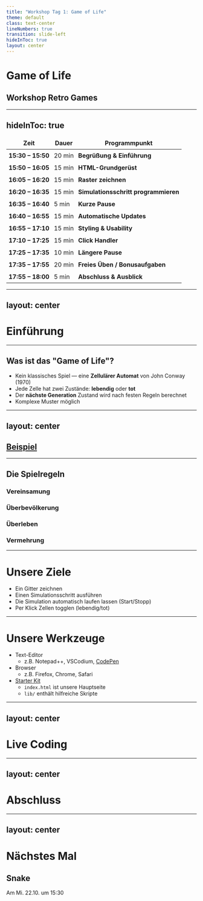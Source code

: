 ```yaml
---
title: "Workshop Tag 1: Game of Life"
theme: default
class: text-center
lineNumbers: true
transition: slide-left
hideInToc: true
layout: center
---
```



# Game of Life
## Workshop Retro Games

<!--
- Hi ich bin Roman
- Ich bin freiberuflicherer Softwareentwickler
- Seit 2018 auch Mentor bei Make You School
- Heute schauen wir uns an wie man Retro Spiele im Browser programmiert
-->



---
hideInToc: true
---

<style>
/* Target all table cells in Markdown slides */
table td,
table th {
  padding: 6px !important;  /* force removal of padding */
  border: none !important;
}

/* Optional: collapse borders for the whole table */
table {
  border-collapse: collapse;
}
</style>

| Zeit              | Dauer  | Programmpunkt                                                                                                                                                        |
| ----------------- | ------ | -------------------------------------------------------------------------------------------------------------------------------------------------------------------- |
| **15:30 – 15:50** | 20 min | **Begrüßung & Einführung**            |
| **15:50 – 16:05** | 15 min | **HTML-Grundgerüst**                 |
| **16:05 – 16:20** | 15 min | **Raster zeichnen**                                                                          |
| **16:20 – 16:35** | 15 min | **Simulationsschritt programmieren**                                                                      |
| **16:35 – 16:40** | 5 min  | **Kurze Pause**                                                                                                                                                    |
| **16:40 – 16:55** | 15 min | **Automatische Updates**                                             |
| **16:55 – 17:10** | 15 min | **Styling & Usability**                                |
| **17:10 – 17:25** | 15 min | **Click Handler**                                           |
| **17:25 – 17:35** | 10 min | **Längere Pause**                                                                                                                                                  |
| **17:35 – 17:55** | 20 min | **Freies Üben / Bonusaufgaben**|
| **17:55 – 18:00** | 5 min  | **Abschluss & Ausblick**                                                                                        |


---
layout: center
---

# Einführung

---


## Was ist das "Game of Life"?
<v-clicks>

- Kein klassisches Spiel — eine **Zellulärer Automat** von John Conway (1970)
- Jede Zelle hat zwei Zustände: **lebendig** oder **tot**
- Der **nächste Generation** Zustand wird nach festen Regeln berechnet
- Komplexe Muster möglich

</v-clicks>
<!--
- Keine Spieler, da es keine Entscheidungsmöglichkeit gibt
- Binäre Zustände
-->

---
layout: center
---

<h2><a href="./example.html">Beispiel</a></h2>


---


<h2 class="text-center text-4xl mb-8 mt-4">
   Die Spielregeln
</h2>

<div class="grid grid-cols-4 gap-4 text-center text-sm w-full mt-16">

<div class="flex flex-col items-center w-full" v-click>
  <div class="w-full grid grid-cols-3 gap-1">
    <div class="aspect-square border"></div>
    <div class="aspect-square border"></div>
    <div class="aspect-square border"></div>
    <div class="aspect-square border"></div>
    <div class="aspect-square bg-lime-500 border-4 border-red-500"></div>
    <div class="aspect-square border"></div>
    <div class="aspect-square border"></div>
    <div class="aspect-square border"></div>
    <div class="aspect-square border"></div>
  </div>
  <h3>Vereinsamung</h3>
</div>

<div class="flex flex-col items-center w-full" v-click>
  <div class="w-full grid grid-cols-3 gap-1">
    <div class="aspect-square bg-lime-500 border"></div>
    <div class="aspect-square bg-lime-500 border"></div>
    <div class="aspect-square bg-lime-500 border"></div>
    <div class="aspect-square bg-lime-500 border"></div>
    <div class="aspect-square bg-lime-500 border-4 border-red-500"></div>
    <div class="aspect-square bg-lime-500 border"></div>
    <div class="aspect-square border"></div>
    <div class="aspect-square border"></div>
    <div class="aspect-square border"></div>
  </div>
  <h3>Überbevölkerung</h3>
</div>

<div class="flex flex-col items-center w-full" v-click>
  <div class="w-full grid grid-cols-3 gap-1">
    <div class="aspect-square border"></div>
    <div class="aspect-square bg-lime-500 border"></div>
    <div class="aspect-square border"></div>
    <div class="aspect-square bg-lime-500 border"></div>
    <div class="aspect-square bg-lime-500 border-4 border-red-500"></div>
    <div class="aspect-square bg-lime-500 border"></div>
    <div class="aspect-square border"></div>
    <div class="aspect-square border"></div>
    <div class="aspect-square border"></div>
  </div>
  <h3>Überleben</h3>
</div>

<div class="flex flex-col items-center w-full" v-click>
  <div class="w-full grid grid-cols-3 gap-1">
    <div class="aspect-square border"></div>
    <div class="aspect-square bg-lime-500 border"></div>
    <div class="aspect-square border"></div>
    <div class="aspect-square bg-lime-500 border"></div>
    <div class="aspect-square border-4 border-red-500"></div>
    <div class="aspect-square bg-lime-500 border"></div>
    <div class="aspect-square border"></div>
    <div class="aspect-square border"></div>
    <div class="aspect-square border"></div>
  </div>
  <h3>Vermehrung</h3>
</div>

</div>

<!--
1. Vereinsamung: Eine lebendige Zelle mit weniger als 2 Nachbarn stirbt
2. Überbevölkerung: Eine lebendige Zelle mit mehr als 3 Nachbarn stirbt
3. Überleben: Eine lebendige Zelle mit 2 oder 3 Nachbarn bleibt am Leben
4. Vemehrung: Eine tote Zelle mit genau 3 Nachbarn wird lebendig
-->


---

# Unsere Ziele
- Ein Gitter zeichnen
- Einen Simulationsschritt ausführen
- Die Simulation automatisch laufen lassen (Start/Stopp)
- Per Klick Zellen togglen (lebendig/tot)

---

# Unsere Werkzeuge
- Text-Editor
  - z.B. Notepad++, VSCodium, <a href="https://codepen.io/pen/"> CodePen </a>
- Browser
  - z.B. Firefox, Chrome, Safari 
- <a href="https://github.com/RS-Software-Dev/workshop-retro-games/releases/latest">Starter Kit</a>
  - `index.html` ist unsere Hauptseite
  - `lib/` enthält hilfreiche Skripte

<!--
Erkläre kurz, wie das Starter-Kit geöffnet wird (VS Code / Live Server / einfach im Browser).
Sage, wo sie die Dateien finden (Repo/ZIP).
-->

---
layout: center
---

# Live Coding


---
layout: center
---

# Abschluss

---
layout: center
---

# Nächstes Mal

## Snake
Am Mi. 22.10. um 15:30

